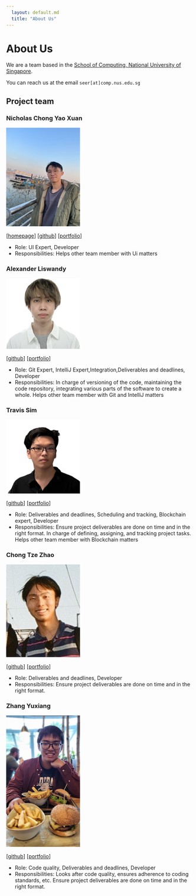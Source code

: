 ```yaml
---
  layout: default.md
  title: "About Us"
---
```


# About Us

We are a team based in the [School of Computing, National University of Singapore](http://www.comp.nus.edu.sg).

You can reach us at the email `seer[at]comp.nus.edu.sg`

## Project team

### Nicholas Chong Yao Xuan

<img src="images/nicholascyx.png" width="200px">

[[homepage](http://www.comp.nus.edu.sg/~damithch)]
[[github](https://github.com/nicholascyx)]
[[portfolio](team/johndoe.md)]

* Role: UI Expert, Developer
* Responsibilities: Helps other team member with Ui matters

### Alexander Liswandy

<img src="images/airiinnn.png" width="200px">

[[github](https://github.com/airiinnn)]
[[portfolio](team/johndoe.md)]

* Role: Git Expert, IntelliJ Expert,Integration,Deliverables and deadlines, Developer
* Responsibilities: In charge of versioning of the code, maintaining the code repository, integrating various parts of the software to create a whole. Helps other team member with Git and IntelliJ matters

### Travis Sim

<img src="images/travisim.png" width="200px">

[[github](http://github.com/travisim)]
[[portfolio](team/travisim.md)]

* Role: Deliverables and deadlines, Scheduling and tracking, Blockchain expert, Developer
* Responsibilities: Ensure project deliverables are done on time and in the right format. In charge of defining, assigning, and tracking project tasks. Helps other team member with Blockchain matters

### Chong Tze Zhao

<img src="images/chongtzezhao.png" width="200px">

[[github](http://github.com/chongtzezhao)]
[[portfolio](team/johndoe.md)]

* Role: Deliverables and deadlines, Developer
* Responsibilities: Ensure project deliverables are done on time and in the right format.

### Zhang Yuxiang
        
<img src="images/therarefox.png" width="200px">

[[github](http://github.com/TheRareFox)]
[[portfolio](team/johndoe.md)]

* Role: Code quality, Deliverables and deadlines, Developer
* Responsibilities: Looks after code quality, ensures adherence to coding standards, etc. Ensure project deliverables are done on time and in the right format.

